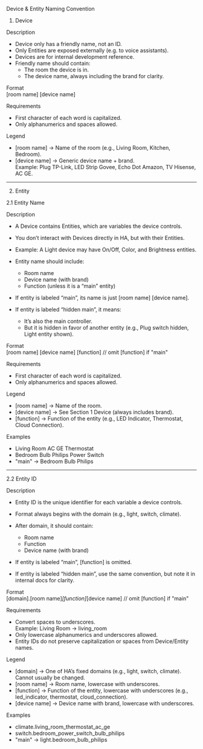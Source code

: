 Device & Entity Naming Convention

1. Device

Description  
- Device only has a friendly name, not an ID.  
- Only Entities are exposed externally (e.g. to voice assistants).  
- Devices are for internal development reference.  
- Friendly name should contain:  
  - The room the device is in.  
  - The device name, always including the brand for clarity.  

Format  
[room name] [device name]

Requirements  
- First character of each word is capitalized.  
- Only alphanumerics and spaces allowed.  

Legend  
- [room name] → Name of the room (e.g., Living Room, Kitchen, Bedroom).  
- [device name] → Generic device name + brand.  
  Example: Plug TP-Link, LED Strip Govee, Echo Dot Amazon, TV Hisense, AC GE.  

---

2. Entity

2.1 Entity Name

Description  
- A Device contains Entities, which are variables the device controls.  
- You don’t interact with Devices directly in HA, but with their Entities.  
- Example: A Light device may have On/Off, Color, and Brightness entities.  
- Entity name should include:  
  - Room name  
  - Device name (with brand)  
  - Function (unless it is a “main” entity)  

- If entity is labeled “main”, its name is just [room name] [device name].  
- If entity is labeled “hidden main”, it means:  
  - It’s also the main controller.  
  - But it is hidden in favor of another entity (e.g., Plug switch hidden, Light entity shown).  

Format  
[room name] [device name] [function]   // omit [function] if "main"

Requirements  
- First character of each word is capitalized.  
- Only alphanumerics and spaces allowed.  

Legend  
- [room name] → Name of the room.  
- [device name] → See Section 1 Device (always includes brand).  
- [function] → Function of the entity (e.g., LED Indicator, Thermostat, Cloud Connection).  

Examples  
- Living Room AC GE Thermostat  
- Bedroom Bulb Philips Power Switch  
- "main" → Bedroom Bulb Philips  

---

2.2 Entity ID

Description  
- Entity ID is the unique identifier for each variable a device controls.  
- Format always begins with the domain (e.g., light, switch, climate).  
- After domain, it should contain:  
  - Room name  
  - Function  
  - Device name (with brand)  

- If entity is labeled “main”, [function] is omitted.  
- If entity is labeled “hidden main”, use the same convention, but note it in internal docs for clarity.  

Format  
[domain].[room name]_[function]_[device name]   // omit [function] if "main"

Requirements  
- Convert spaces to underscores.  
  Example: Living Room → living_room  
- Only lowercase alphanumerics and underscores allowed.  
- Entity IDs do not preserve capitalization or spaces from Device/Entity names.  

Legend  
- [domain] → One of HA’s fixed domains (e.g., light, switch, climate). Cannot usually be changed.  
- [room name] → Room name, lowercase with underscores.  
- [function] → Function of the entity, lowercase with underscores (e.g., led_indicator, thermostat, cloud_connection).  
- [device name] → Device name with brand, lowercase with underscores.  

Examples  
- climate.living_room_thermostat_ac_ge  
- switch.bedroom_power_switch_bulb_philips  
- "main" → light.bedroom_bulb_philips  

